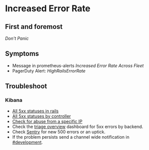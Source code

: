 # Increased Error Rate

## First and foremost

*Don't Panic*

## Symptoms

- Message in prometheus-alerts _Increased Error Rate Across Fleet_
- PagerDuty Alert: _HighRailsErrorRate_

## Troubleshoot
### Kibana
  - [All 5xx statuses in rails](https://log.gitlab.net/goto/c0d8ed2d964e4a792838e77a4ac1f942)
  - [All 5xx statuses by controller](https://log.gitlab.net/goto/19bccd903f408085535df92734176cec)
  - [Check for abuse from a specific IP](https://log.gitlab.net/goto/d4c6a0d68a565a0ac70b3840306f8eca)
- Check the [triage overview](https://dashboards.gitlab.net/dashboard/db/triage-overview) dashboard for 5xx errors by backend.
- Check [Sentry](https://sentry.gitlab.net/gitlab/gitlabcom/) for new 500 errors or an uptick.
- If the problem persists send a channel wide notification in [#development](https://gitlab.slack.com/archives/development).

